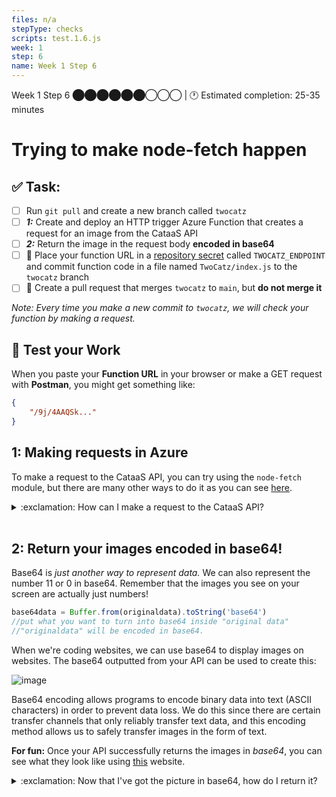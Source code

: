 ```yaml
---
files: n/a
stepType: checks
scripts: test.1.6.js
week: 1
step: 6
name: Week 1 Step 6
---
```

Week 1 Step 6 ⬤⬤⬤⬤⬤⬤◯◯◯ | 🕐 Estimated completion: 25-35 minutes
# Trying to make node-fetch happen

## ✅  Task:

- [ ]  Run `git pull` and create a new branch called `twocatz`
- [ ] ***1:*** Create and deploy an HTTP trigger Azure Function that creates a request for an image from the CataaS API
- [ ] ***2:*** Return the image in the request body **encoded in base64**
- [ ] 🚀 Place your function URL in a [repository secret](https://docs.github.com/en/actions/reference/encrypted-secrets#creating-encrypted-secrets-for-a-repository) called `TWOCATZ_ENDPOINT` and commit function code in a file named `TwoCatz/index.js` to the `twocatz` branch
- [ ] 🚀 Create a pull request that merges `twocatz` to `main`, but **do not merge it**

*Note: Every time you make a new commit to `twocatz`, we will check your function by making a request.*

## 🚧 Test your Work
When you paste your **Function URL** in your browser or make a GET request with **Postman**, you might get something like:
```json
{
    "/9j/4AAQSk..."
}
```

## 1: Making requests in Azure

To make a request to the CataaS API, you can try using the `node-fetch` module, but there are many other ways to do it as you can see [here](https://www.twilio.com/blog/5-ways-to-make-http-requests-in-node-js-using-async-await).

<details>
<summary>:exclamation: How can I make a request to the CataaS API?</summary>
    </br>

Let's use the `node-fetch` module for this task. Install it on your Azure Portal console:

1. Install the module: 
    
    In the left tab on Azure, scroll down to **Console** and enter these commands in order -

    ```sh
    npm init -y 

    npm install node-fetch
    ```

    <img src="https://user-images.githubusercontent.com/52464195/93178238-cf5c4e00-f6e8-11ea-90ab-c42f746cf04e.png" width=600/>

2. Add it to your code: 

    Add this line of code to reference the module at the top of your code (outside of the function): `const fetch = require('node-fetch)`

3. Make the request!
    
    Add the following code within the function:

    ```js
    let resp = await fetch(THE_ENDPOINT, {
        method: 'GET'
    });

    let data = await resp.arrayBuffer()
    // we need to receive it as a buffer since this is an image we are receiving from the API
    // Buffer?? https://developer.mozilla.org/en-US/docs/Web/API/Blob
    ```

4. What should you place in place of `THE_ENDPOINT`? Change the code.

<br><br/>
</details>
<br>

## 2: Return your images encoded in base64!
Base64 is *just another way to represent data.* We can also represent the number 11 or 0 in base64. Remember that the images you see on your screen are actually just numbers!

```js
base64data = Buffer.from(originaldata).toString('base64')
//put what you want to turn into base64 inside "original data"
//"originaldata" will be encoded in base64.
```

When we're coding websites, we can use base64 to display images on websites. The base64 outputted from your API can be used to create this:

![image](https://user-images.githubusercontent.com/69332964/114116067-f7441680-98b1-11eb-93c6-276049a56a08.png)

Base64 encoding allows programs to encode binary data into text (ASCII characters) in order to prevent data loss. We do this since there are certain transfer channels that only reliably transfer text data, and this encoding method allows us to safely transfer images in the form of text.


**For fun:** Once your API successfully returns the images in *base64*, you can see what they look like using [this](https://base64.guru/converter/decode/image) website.

<details>
<summary>:exclamation: Now that I've got the picture in base64, how do I return it?</summary>
    </br>

`context.res` is the key to answering this question!

```js
context.res = {
    body: your_picture_in_base64
}
```
<br><br/>
</details>
<br>
